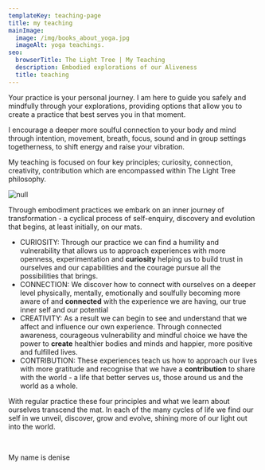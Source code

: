```yaml
---
templateKey: teaching-page
title: my teaching
mainImage:
  image: /img/books_about_yoga.jpg
  imageAlt: yoga teachings.
seo:
  browserTitle: The Light Tree | My Teaching
  description: Embodied explorations of our Aliveness
  title: teaching
---
```

<p>Your practice is your personal journey. I am here to guide you safely and mindfully through your explorations, providing options that allow you to create a practice that best serves you in that moment.

I encourage a deeper more soulful connection to your body and mind through intention, movement, breath, focus, sound and in group settings togetherness, to shift energy and raise your vibration.

My teaching is focused on four key principles; curiosity, connection, creativity, contribution which are encompassed within The Light Tree philosophy.

![null](/img/the-4cs-21.jpg)

Through embodiment practices we embark on an inner journey of transformation - a cyclical process of self-enquiry, discovery and evolution that begins, at least initially, on our mats.  

* CURIOSITY:   Through our practice we can find a humility and vulnerability that allows us to approach experiences with more openness, experimentation and **curiosity** helping us to build trust in ourselves and our capabilities and the courage pursue all the possibilities that brings.
* CONNECTION:  We discover how to connect with ourselves on a deeper level physically, mentally, emotionally and soulfully becoming more aware of and **connected** with the experience we are having, our true inner self and our potential
* CREATIVITY: As a result we can begin to see and understand that we affect and influence our own experience. Through connected awareness, courageous vulnerability and mindful choice we have the power to **create** healthier bodies and minds and happier, more positive and fulfilled lives. 
* CONTRIBUTION:   These experiences teach us how to approach our lives with more gratitude and recognise that we have a **contribution** to share with the world - a life that better serves us, those around us and the world as a whole. 

With regular practice these four principles and what we learn about ourselves transcend the mat. In each of the many cycles of life we find our self in we unveil, discover, grow and evolve, shining more of our light out into the world.</p><p><br></p><p>My name is denise</p>